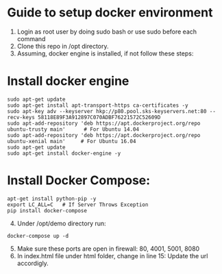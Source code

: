 # Guide to setup docker environment

1. Login as root user by doing sudo bash or use sudo before each command
2. Clone this repo in /opt directory.
3. Assuming, docker engine is installed, if not follow these steps:

# Install docker engine
```
sudo apt-get update
sudo apt-get install apt-transport-https ca-certificates -y
sudo apt-key adv --keyserver hkp://p80.pool.sks-keyservers.net:80 --recv-keys 58118E89F3A912897C070ADBF76221572C52609D
sudo apt-add-repository 'deb https://apt.dockerproject.org/repo ubuntu-trusty main'      # For Ubuntu 14.04
sudo apt-add-repository 'deb https://apt.dockerproject.org/repo ubuntu-xenial main'     # For Ubuntu 16.04
sudo apt-get update
sudo apt-get install docker-engine -y
```

# Install Docker Compose:
```
apt-get install python-pip -y
export LC_ALL=C   # If Server Throws Exception
pip install docker-compose
```
4. Under /opt/demo directory run:
```
docker-compose up -d
```

5. Make sure these ports are open in firewall: 80, 4001, 5001, 8080
6. In index.html file under html folder, change in line 15: Update the url accordigly.
